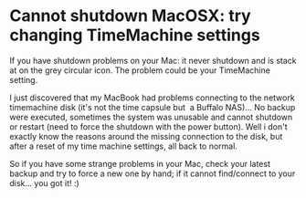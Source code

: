 # Cannot shutdown MacOSX: try changing TimeMachine settings

If you have shutdown problems on your Mac: it never shutdown and is stack at on the grey circular icon. The problem could be your TimeMachine setting.

I just discovered that my MacBook had problems connecting to the network timemachine disk (it's not the time capsule but  a Buffalo NAS)... No backup were executed, sometimes the system was unusable and cannot shutdown or restart (need to force the shutdown with the power button).
Well i don't exactly know the reasons around the missing connection to the disk, but after a reset of my time machine settings, all back to normal.

So if you have some strange problems in your Mac, check your latest backup and try to force a new one by hand; if it cannot find/connect to your disk... you got it! :)